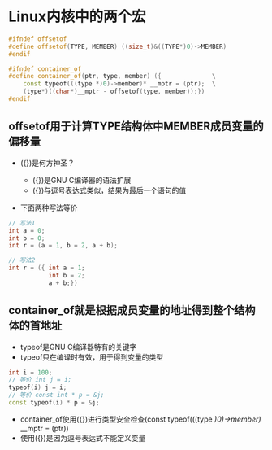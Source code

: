 # Linux内核中的两个宏

```c++
#ifndef offsetof
#define offsetof(TYPE, MEMBER) ((size_t)&((TYPE*)0)->MEMBER)
#endif

#ifndef container_of
#define container_of(ptr, type, member) ({              \
    const typeof(((type *)0)->member)* __mptr = (ptr);  \
    (type*)((char*)__mptr - offsetof(type, member));})
#endif
```

## offsetof用于计算TYPE结构体中MEMBER成员变量的偏移量

- ({})是何方神圣？
  - ({})是GNU C编译器的语法扩展
  - ({})与逗号表达式类似，结果为最后一个语句的值

- 下面两种写法等价
  
```c++
// 写法1
int a = 0;
int b = 0;
int r = (a = 1, b = 2, a + b);

// 写法2
int r = ({ int a = 1;
           int b = 2;
           a + b;})
```

## container_of就是根据成员变量的地址得到整个结构体的首地址

- typeof是GNU C编译器特有的关键字
- typeof只在编译时有效，用于得到变量的类型
  
```c++
int i = 100;
// 等价 int j = i;
typeof(i) j = i;
// 等价 const int * p = &j;
const typeof(i) * p = &j;
```

- container_of使用({})进行类型安全检查(const typeof(((type *)0)->member)* __mptr = (ptr))
- 使用({})是因为逗号表达式不能定义变量

